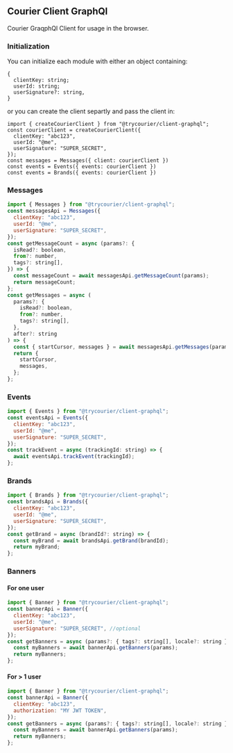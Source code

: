## Courier Client GraphQl

Courier GraqphQl Client for usage in the browser.

### Initialization

You can initialize each module with either an object containing:

```
{
  clientKey: string;
  userId: string;
  userSignature?: string,
}
```

or you can create the client separtly and pass the client in:

```
import { createCourierClient } from "@trycourier/client-graphql";
const courierClient = createCourierClient({
  clientKey: "abc123",
  userId: "@me",
  userSignature: "SUPER_SECRET",
});
const messages = Messages({ client: courierClient })
const events = Events({ events: courierClient })
const events = Brands({ events: courierClient })
```

### Messages

```js
import { Messages } from "@trycourier/client-graphql";
const messagesApi = Messages({
  clientKey: "abc123",
  userId: "@me",
  userSignature: "SUPER_SECRET",
});
const getMessageCount = async (params?: {
  isRead?: boolean,
  from?: number,
  tags?: string[],
}) => {
  const messageCount = await messagesApi.getMessageCount(params);
  return messageCount;
};
const getMessages = async (
  params?: {
    isRead?: boolean,
    from?: number,
    tags?: string[],
  },
  after?: string
) => {
  const { startCursor, messages } = await messagesApi.getMessages(params);
  return {
    startCursor,
    messages,
  };
};
```

### Events

```js
import { Events } from "@trycourier/client-graphql";
const eventsApi = Events({
  clientKey: "abc123",
  userId: "@me",
  userSignature: "SUPER_SECRET",
});
const trackEvent = async (trackingId: string) => {
  await eventsApi.trackEvent(trackingId);
};
```

### Brands

```js
import { Brands } from "@trycourier/client-graphql";
const brandsApi = Brands({
  clientKey: "abc123",
  userId: "@me",
  userSignature: "SUPER_SECRET",
});
const getBrand = async (brandId?: string) => {
  const myBrand = await brandsApi.getBrand(brandId);
  return myBrand;
};
```

### Banners

#### For one user

```js
import { Banner } from "@trycourier/client-graphql";
const bannerApi = Banner({
  clientKey: "abc123",
  userId: "@me",
  userSignature: "SUPER_SECRET", //optional
});
const getBanners = async (params?: { tags?: string[], locale?: string }) => {
  const myBanners = await bannerApi.getBanners(params);
  return myBanners;
};
```

#### For > 1 user

```js
import { Banner } from "@trycourier/client-graphql";
const bannerApi = Banner({
  clientKey: "abc123",
  authorization: "MY JWT TOKEN",
});
const getBanners = async (params?: { tags?: string[], locale?: string }) => {
  const myBanners = await bannerApi.getBanners(params);
  return myBanners;
};
```
